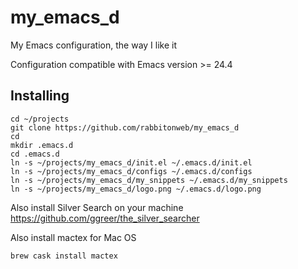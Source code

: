 # my_emacs_d

My Emacs configuration, the way I like it

Configuration compatible with Emacs version >= 24.4

## Installing

```
cd ~/projects
git clone https://github.com/rabbitonweb/my_emacs_d
cd
mkdir .emacs.d
cd .emacs.d
ln -s ~/projects/my_emacs_d/init.el ~/.emacs.d/init.el
ln -s ~/projects/my_emacs_d/configs ~/.emacs.d/configs
ln -s ~/projects/my_emacs_d/my_snippets ~/.emacs.d/my_snippets
ln -s ~/projects/my_emacs_d/logo.png ~/.emacs.d/logo.png
```

Also install Silver Search on your machine https://github.com/ggreer/the_silver_searcher

Also install mactex for Mac OS

```
brew cask install mactex
```
